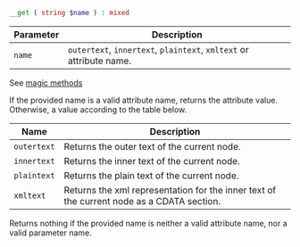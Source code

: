 ```php
__get ( string $name ) : mixed
```

| Parameter | Description                                                         |
|-----------|---------------------------------------------------------------------|
| `name`    | `outertext`, `innertext`, `plaintext`, `xmltext` or attribute name. |

See [magic methods](http://php.net/manual/en/language.oop5.overloading.php#object.get)

If the provided name is a valid attribute name, returns the attribute value. Otherwise, a value according to the table below.

| Name        | Description                                                                               |
|-------------|-------------------------------------------------------------------------------------------|
| `outertext` | Returns the outer text of the current node.                                               |
| `innertext` | Returns the inner text of the current node.                                               |
| `plaintext` | Returns the plain text of the current node.                                               |
| `xmltext`   | Returns the xml representation for the inner text of the current node as a CDATA section. |

Returns nothing if the provided name is neither a valid attribute name, nor a valid parameter name.